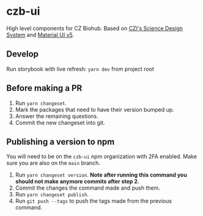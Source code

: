 # czb-ui

High level components for CZ Biohub. Based on [CZI's Science Design System](https://github.com/chanzuckerberg/sci-components) and [Material UI v5](https://mui.com/).

## Develop

Run storybook with live refresh: `yarn dev` from project root

## Before making a PR

1. Run `yarn changeset`.
2. Mark the packages that need to have their version bumped up.
3. Answer the remaining questions.
4. Commit the new changeset into git.

## Publishing a version to npm

You will need to be on the `czb-ui` npm organization with 2FA enabled. Make sure you are also on the `main` branch.

1. Run `yarn changeset version`. **Note after running this command you should not make anymore commits after step 2.**
2. Commit the changes the command made and push them.
3. Run `yarn changeset publish`.
4. Run `git push --tags` to push the tags made from the previous command.
